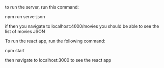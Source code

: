 to run the server, run this command:

npm run serve-json

if then you navigate to localhost:4000/movies you should be able to see the list of movies JSON

To run the react app, run the following command:

npm start

then navigate to localhost:3000 to see the react app